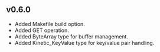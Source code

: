 v0.6.0
------
* Added Makefile build option.
* Added GET operation.
* Added ByteArray type for buffer management.
* Added Kinetic_KeyValue type for key/value pair handling.
